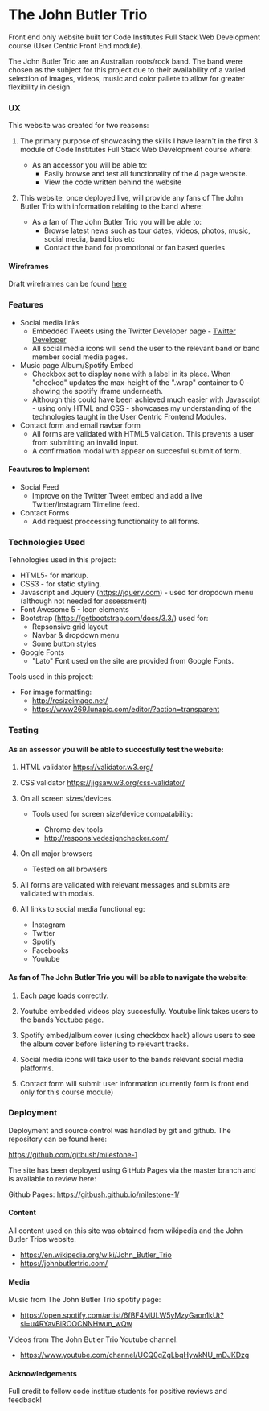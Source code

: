 # The John Butler Trio

Front end only website built for Code Institutes Full Stack Web Development course (User Centric Front End module).

The John Butler Trio are an Australian roots/rock band. The band were chosen as the subject for this project due to their availability of a
varied selection of images, videos, music and color pallete to allow for greater flexibility in design.

### UX

This website was created for two reasons:

1. The primary purpose of showcasing the skills I have learn't in the first 3 module of Code Institutes Full Stack Web Development course where:

    - As an accessor you will be able to:
        - Easily browse and test all functionality of the 4 page website.
        - View the code written behind the website 

2. This website, once deployed live, will provide any fans of The John Butler Trio with information relaiting to the band where:

    - As a fan of The John Butler Trio you will be able to:
        - Browse latest news such as tour dates, videos, photos, music, social media, band bios etc 
        - Contact the band for promotional or fan based queries

#### Wireframes

Draft wireframes can be found <a href= "https://github.com/gitbush/milestone-1/blob/master/assets/wireframes/wireframes-JBT.pdf" target="_blank">here</a> 


### Features

* Social media links
    - Embedded Tweets using the Twitter Developer page - <a href= "https://developer.twitter.com/en/docs/twitter-for-websites/embedded-tweets/overview" target="_blank">Twitter Developer</a>
    - All social media icons will send the user to the relevant band or band member social media pages.
* Music page Album/Spotify Embed
    - Checkbox set to display none with a label in its place. When "checked" updates the max-height of the ".wrap" 
      container to 0 - showing the spotify iframe underneath. 
    - Although this could have been achieved much easier with Javascript - using only HTML and CSS - showcases my 
      understanding of the technologies taught in the User Centric Frontend Modules.
* Contact form and email navbar form
    - All forms are validated with HTML5 validation. This prevents a user from submitting an invalid input.
    - A confirmation modal with appear on succesful submit of form. 
    
#### Feautures to Implement

* Social Feed
    - Improve on the Twitter Tweet embed and add a live Twitter/Instagram Timeline feed. 
* Contact Forms
    - Add request proccessing functionality to all forms.

### Technologies Used

Tehnologies used in this project:

* HTML5- for markup.
* CSS3 - for static styling.
* Javascript and Jquery (https://jquery.com) - used for dropdown menu (although not needed for assessment)
* Font Awesome 5 - Icon elements 
* Bootstrap (https://getbootstrap.com/docs/3.3/) used for: 
    - Repsonsive grid layout
    - Navbar & dropdown menu
    - Some button styles
* Google Fonts
    - "Lato" Font used on the site are provided from Google Fonts. 

Tools used in this project:

* For image formatting:
    - http://resizeimage.net/
    - https://www269.lunapic.com/editor/?action=transparent

### Testing

#### As an assessor you will be able to succesfully test the website: 

1. HTML validator https://validator.w3.org/
2. CSS validator https://jigsaw.w3.org/css-validator/
3. On all screen sizes/devices.

    * Tools used for screen size/device compatability:

        - Chrome dev tools
        - http://responsivedesignchecker.com/

4. On all major browsers
    * Tested on all browsers 

5. All forms are validated with relevant messages and submits are validated with modals.

6. All links to social media functional eg:
    * Instagram
    * Twitter
    * Spotify 
    * Facebooks
    * Youtube

#### As fan of The John Butler Trio you will be able to navigate the website:

1. Each page loads correctly.

2. Youtube embedded videos play succesfully. Youtube link takes users to the bands Youtube page.

3. Spotify embed/album cover (using checkbox hack) allows users to see the album cover before listening to relevant tracks.

4. Social media icons will take user to the bands relevant social media platforms.

5. Contact form will submit user information (currently form is front end only for this course module)

### Deployment
 
Deployment and source control was handled by git and github. The repository can be found here:

https://github.com/gitbush/milestone-1

The site has been deployed using GitHub Pages via the master branch and is available to review here:

Github Pages: https://gitbush.github.io/milestone-1/ 


#### Content

All content used on this site was obtained from wikipedia and the John Butler Trios website.
* https://en.wikipedia.org/wiki/John_Butler_Trio
* https://johnbutlertrio.com/

#### Media

Music from The John Butler Trio spotify page:
* https://open.spotify.com/artist/6fBF4MULW5yMzyGaon1kUt?si=u4RYavBiROOCNNHwun_wQw

Videos from The John Butler Trio Youtube channel:
* https://www.youtube.com/channel/UCQ0gZgLbqHywkNU_mDJKDzg

#### Acknowledgements

Full credit to fellow code institue students for positive reviews and feedback!

